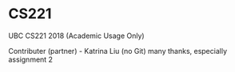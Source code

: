 # CS221
UBC CS221 2018 (Academic Usage Only)

Contributer (partner) - Katrina Liu (no Git) many thanks, especially assignment 2
